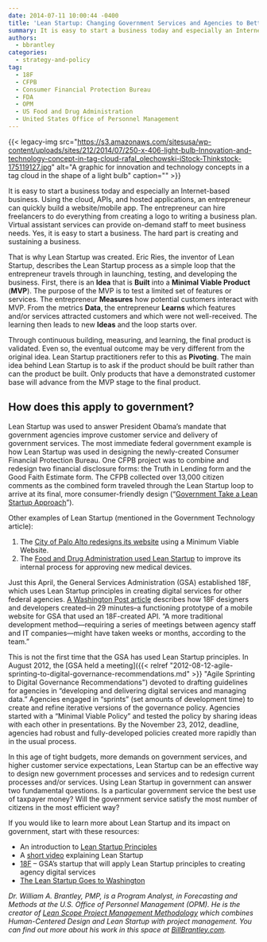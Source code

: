 ```yaml
---
date: 2014-07-11 10:00:44 -0400
title: 'Lean Startup: Changing Government Services and Agencies to Better Serve the Citizens'
summary: It is easy to start a business today and especially an Internet-based business. Using the cloud, APIs, and hosted applications, an entrepreneur can quickly build a website/mobile app. The entrepreneur can hire freelancers to do everything from creating a logo to writing a business plan. Virtual assistant services can provide on-demand staff to meet business
authors:
  - bbrantley
categories:
  - strategy-and-policy
tag:
  - 18F
  - CFPB
  - Consumer Financial Protection Bureau
  - FDA
  - OPM
  - US Food and Drug Administration
  - United States Office of Personnel Management
---
```


{{< legacy-img src="https://s3.amazonaws.com/sitesusa/wp-content/uploads/sites/212/2014/07/250-x-406-light-bulb-Innovation-and-technology-concept-in-tag-cloud-rafal_olechowski-iStock-Thinkstock-175119127.jpg" alt="A graphic for innovation and technology concepts in a tag cloud in the shape of a light bulb" caption="" >}} 

It is easy to start a business today and especially an Internet-based business. Using the cloud, APIs, and hosted applications, an entrepreneur can quickly build a website/mobile app. The entrepreneur can hire freelancers to do everything from creating a logo to writing a business plan. Virtual assistant services can provide on-demand staff to meet business needs. Yes, it is easy to start a business. The hard part is creating and sustaining a business.

That is why Lean Startup was created. Eric Ries, the inventor of Lean Startup, describes the Lean Startup process as a simple loop that the entrepreneur travels through in launching, testing, and developing the business. First, there is an **Idea** that is **Built** into a **Minimal Viable Product** (**MVP**). The purpose of the MVP is to test a limited set of features or services. The entrepreneur **Measures** how potential customers interact with MVP. From the metrics **Data**, the entrepreneur **Learns** which features and/or services attracted customers and which were not well-received. The learning then leads to new **Ideas** and the loop starts over.

Through continuous building, measuring, and learning, the final product is validated. Even so, the eventual outcome may be very different from the original idea. Lean Startup practitioners refer to this as **Pivoting**. The main idea behind Lean Startup is to ask if the product should be built rather than can the product be built. Only products that have a demonstrated customer base will advance from the MVP stage to the final product.

## How does this apply to government?

Lean Startup was used to answer President Obama’s mandate that government agencies improve customer service and delivery of government services. The most immediate federal government example is how Lean Startup was used in designing the newly-created Consumer Financial Protection Bureau. One CFPB project was to combine and redesign two financial disclosure forms: the Truth in Lending form and the Good Faith Estimate form. The CFPB collected over 13,000 citizen comments as the combined form traveled through the Lean Startup loop to arrive at its final, more consumer-friendly design (“[Government Take a Lean Startup Approach](http://www.govtech.com/pcio/Governments-Take-a-Lean-Startup-Approach.html)”).

Other examples of Lean Startup (mentioned in the Government Technology article):

  1. The [City of Palo Alto redesigns its website](http://www.mercurynews.com/ci_21099939/palo-alto-flips-switch-redesigned-website) using a Minimum Viable Website.
  2. The [Food and Drug Administration used Lean Startup](http://www.fda.gov/NewsEvents/Newsroom/PressAnnouncements/ucm240418.htm) to improve its internal process for approving new medical devices.

Just this April, the General Services Administration (GSA) established 18F, which uses Lean Startup principles in creating digital services for other federal agencies. [A Washington Post article](http://www.washingtonpost.com/business/on-it/meet-18f-the-gsas-bid-to-change-federal-it/2014/04/18/a9b58db8-c4d3-11e3-b195-dd0c1174052c_story.html) describes how 18F designers and developers created–in 29 minutes–a functioning prototype of a mobile website for GSA that used an 18F-created API. “A more traditional development method—requiring a series of meetings between agency staff and IT companies—might have taken weeks or months, according to the team.”

This is not the first time that the GSA has used Lean Startup principles. In August 2012, the [GSA held a meeting]({{< relref "2012-08-12-agile-sprinting-to-digital-governance-recommendations.md" >}} "Agile Sprinting to Digital Governance Recommendations") devoted to drafting guidelines for agencies in “developing and delivering digital services and managing data.” Agencies engaged in “sprints” (set amounts of development time) to create and refine iterative versions of the governance policy. Agencies started with a “Minimal Viable Policy” and tested the policy by sharing ideas with each other in presentations. By the November 23, 2012, deadline, agencies had robust and fully-developed policies created more rapidly than in the usual process.

In this age of tight budgets, more demands on government services, and higher customer service expectations, Lean Startup can be an effective way to design new government processes and services and to redesign current processes and/or services. Using Lean Startup in government can answer two fundamental questions. Is a particular government service the best use of taxpayer money? Will the government service satisfy the most number of citizens in the most efficient way?

If you would like to learn more about Lean Startup and its impact on government, start with these resources:

  * An introduction to [Lean Startup Principles](http://www.theleanstartup.com/principles "Lean Startup Principles")
  * A [short video](http://www.youtube.com/watch?v=_a3s0IXSuxY) explaining Lean Startup
  * [18F](http://18f.gsa.gov) – GSA’s startup that will apply Lean Startup principles to creating agency digital services
  * [The Lean Startup Goes to Washington](http://www.ssireview.org/blog/entry/the_lean_startup_goes_to_washington "The Lean Startup Goes to Washington")

_Dr. William A. Brantley, PMP, is a Program Analyst, in Forecasting and Methods at the U.S. Office of Personnel Management (OPM). He is the creator of [Lean Scope Project Management Methodology](http://www.billbrantley.com/video-briefing-on-lean-scope-project-management) which combines Human-Centered Design and Lean Startup with project management. You can find out more about his work in this space at [BillBrantley.com](http://www.BillBrantley.com "Bill Brantley")._